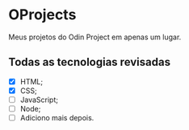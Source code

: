 # OProjects
Meus projetos do Odin Project em apenas um lugar.

## Todas as tecnologias revisadas

- [x] HTML;
- [x] CSS;
- [ ] JavaScript;
- [ ] Node;
- [ ] Adiciono mais depois.
